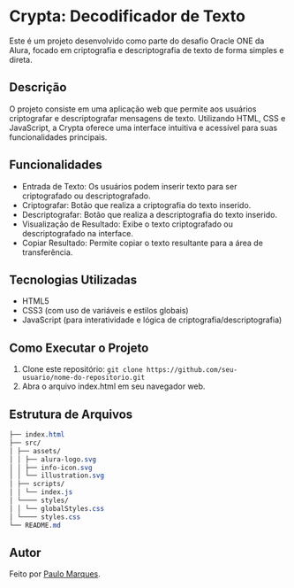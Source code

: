 # Crypta: Decodificador de Texto

Este é um projeto desenvolvido como parte do desafio Oracle ONE da Alura, focado em criptografia e descriptografia de texto de forma simples e direta.

## Descrição

O projeto consiste em uma aplicação web que permite aos usuários criptografar e descriptografar mensagens de texto. Utilizando HTML, CSS e JavaScript, a Crypta oferece uma interface intuitiva e acessível para suas funcionalidades principais.

## Funcionalidades

- Entrada de Texto: Os usuários podem inserir texto para ser criptografado ou descriptografado.
- Criptografar: Botão que realiza a criptografia do texto inserido.
- Descriptografar: Botão que realiza a descriptografia do texto inserido.
- Visualização de Resultado: Exibe o texto criptografado ou descriptografado na interface.
- Copiar Resultado: Permite copiar o texto resultante para a área de transferência.

## Tecnologias Utilizadas

- HTML5
- CSS3 (com uso de variáveis e estilos globais)
- JavaScript (para interatividade e lógica de criptografia/descriptografia)

## Como Executar o Projeto

1. Clone este repositório: `git clone https://github.com/seu-usuario/nome-do-repositorio.git`
2. Abra o arquivo index.html em seu navegador web.

## Estrutura de Arquivos

```css
├── index.html
├── src/
│ ├── assets/
│ │ ├── alura-logo.svg
│ │ ├── info-icon.svg
│ │ └── illustration.svg
│ ├── scripts/
│ │ └── index.js
│ └──── styles/
│ │ └── globalStyles.css
│ └──── styles.css
└── README.md
```

## Autor

Feito por [Paulo Marques](https://soupaulodev.com.br).
